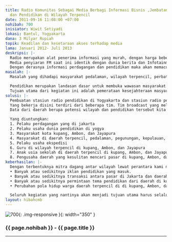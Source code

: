 ```yaml
---
title: Radio Komunitas Sebagai Media Berbagi Informasi Bisnis ,Jembatan Usaha Perdagangan,
  dan Pendidikan di Wilayah Terpencil
date: 2011-09-16 11:08:00 +07:00
nohibah: 700
inisiator: Wiwit Setiyadi
lokasi: Bantul, Yogyakarta
dana: 3 Milyar Rupiah
topik: Keadilan dan kesetaraan akses terhadap media
lama: Januari 2012- Juli 2013
deskripsi: |-
  Radio merupakan alat penerima informasi yang murah, dengan harga beberapa ribu seseoran gsudah mendapatkan perangkat ini. Radio berisi benyak informasi-informasi berita dan lagu.
  Media penyiaran FM saat ini identik dengan dunia berita dan Infotainment, hal itu dikarenakan untuk mengejar keuntungan dari pengiklan tanpa mengedepankan unsur edukasi dan para pelaku usaha kecil. Radio komunitas ini adalah radio yang akan menjembatani wilayah terpencil guna memasukan informasi perdagangan dan pendidikan pada daerah-daerah luar pulau, pelosok daerah dan pedalaman. Stasiun radio ini memiliki pusat pendidikan di wilayah Yogyakarta sebagai informasi Pendidikan karena yogya terkenal dengan kota pelajar sehingga akses informasi pendidikan cepat dan terbaru. Sedangkan stasiun pusat perdagangan berada di Jakarta. Siaran radio dari kedua stasiun ini akan di broadcast secara bergantian di stasiun daerah yang kemudian diteruskan ke daerah-daerah terpencil.
  Dengan derasnya informasi perdagangan dan pendidikan maka akan memacu perkembangan daerah yang akan mengubah kultur budaya masyarakat daerah yang hanya bekerja untuk memenuhi kebutuhan menjadi bekerja untuk menggapai impian. Sehingga masyarakat daerah akan memiliki informasi pendidikan dan perdagangan dari pusat kegiatan tersebut. Dari pendidikan menciptakan wawasan luas untuk masyarakat, dan perdagangan akan memacu produksi warga pedalaman, yang nantinya menaikkan tingkat kesejahteraan mereka.
masalah: |-
  Masalah yang dihadapi masyarakat pedalaman, wilayah terpencil, perbatasan, dan kepulauan adalah Informasi. Media yang ada berupa televisi, internet, dan cetak belum mampu menjangkau seluruh wilayah tersebut di Indonesia. Hal ini yang menyebabkan pola kehidupan masyarakat diwilayah tersebut menjadi kurang produktif. Lambatnya perputaran uang didaerah tersebut juga merupakan kendala yang dalam waktu lama akan menimbulkan

  Pendidikan merupakan landasan dasar untuk membuka wawasan masyarakat daerah tersebut, metode yang digunakan adalah dengan membanjiri mereka dengan informasi-informasi pendidikan dari pusat pendidikan di Indonesia yaitu kota Yogyakarta lewat media radio yang murah dan mampu menjangkau wilayah yang luas. sedangkan aplikasi dari program pendidikan adalah program informasi perdagangan dari pusat perdaganagn di Jakarta, yang akan meningkatkan kesejahteraan masyarakat daerah tersebut.
  Tujuan utama dari kegiatan ini adalah pemerataan kesejahteraan masyarakat terpencil di Indonesia.
solusi: |-
  Pembuatan stasiun radio pendidikan di Yogyakarta dan stasiun radio perdagangan di Jakarta yang kemudian di broadcast ke wilayah-wilayah terpencil seperti NTT, Maluku, dan Papua. Kita buat juga stasiun local untuk membroadcast berita local di kota kupang, ambon, jayapura. Dari stasiun local kita broadcast pemancar ke wilayah terpencil. Dari stasiun pusat akan memancarkan program siaran berimbang antara pendidikan dan perdagangan ke stasiun local, dan stasiun local pun dapat melakukan program siaran local.
  Yang bekerja disini terdiri dari beberapa tim. Tim broadcast yang melakukan kegiatan siaran radio, tim infokom yang akan mencari informasi permintaan – penawaran barang dagang dan pendidikan. Tim teknisi yang akan melakukan perancangan, pembangunan stasiun radio, perawatan dan pengendalian teknis kegiatan penyiaran.
  Data dari daerah berupa potensi wilayah dan pendidikan tersebut kita gunakan sebagai referensi penawaran dan permintaan dari Jakarta atau yogya. Sehingga terjadi jembatan antara hasil di daerah terpencil dengan permintaan pasar di kota-kota yang melahirkan peluang usaha.

  Yang diuntungkan:
  1. Pelaku perdagangan yang di jakarta
  2. Pelaku usaha dunia pendidikan di yogya
  3. Masyarakat kota kupang, Ambon, dan Jayapura
  4. Masyarakat di daerah terpencil, pedalaman, pegunungan, kepulauan, dan kepulauan luar.
  5. Pelaku usaha ekspedisi
  6. Guru di wilayah terpencil di kupang, Ambon, dan Jayapura
  7. Anak usia sekolah di daerah terpencil di kupang, Ambon, dan Jayapura
  8. Pengusaha daerah yang kesulitan mencari pasar di kupang, Ambon, dan Jayapura
keberhasilan: |-
  Dengan terbentuknya mitra dagang antar wilayah lewat perantara kami merupakan salah satu indikator utama keberhasilan kami. Beberapa indikator-indikator lainnya yaitu:
  • Banyak atau sedikitnya iklan pendidikan yang masuk.
  • Banyak atau sedikitnya transaksi antara pasar di Jakarta dan daerah penghasil di kupang, Ambon, dan Jayapura
  • Banyak atau sedikitnya permintaan tema pendidikan dari daerah di kupang, Ambon, dan Jayapura
  • Perubahan pola hidup warga daerah terpencil di di kupang, Ambon, dan Jayapura dari segi pendidikan dan kesejahteraan

  Seluruh kegiatan yang nantinya akan menjadi tujuan utama harus selalu di lakukan monitoring dan evaluasi agar sasaran jelas dan program tidak melenceng dari tujuan utama.
layout: hibahcmb
---
```


![700](/static/img/hibahcmb/700.png){: .img-responsive }{: width="350" }

### {{ page.nohibah }} - {{ page.title }}

---
